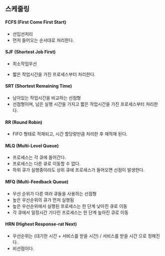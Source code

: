 ## 스케줄링



#### FCFS (First Come First Start)

* 선입선처리
* 먼저 들어오는 순서대로 처리한다.



#### SJF (Shortest Job First)

* 최소작업우선

* 짧은 작업시간을 가진 프로세스부터 처리한다.



#### SRT (Shortest Remaining Time)

* 남아있는 작업시간을 비교하는 선점형
* 선점형이며, 남은 실행 시간을 가지고 짧은 작업시간을 가진 프로세스부터 처리한다.



#### RR (Round Robin)

* FIFO 형태로 적재되고, 시간 할당량만큼 처리한 후 재적재 된다.



#### MLQ (Multi-Level Queue)

* 프로세스는 각 큐에 들어간다.
* 프로세스는 다른 큐로 이동할 수 없다.
* 하위 큐가 실행중이라도 상위 큐에 프로세스가 들어오면 선점이 발생한다. 



#### MFQ (Multi-Feedback Queue)

* 우선 순위가 다른 여러 큐들을 사용하는 선점형
* 높은 우선순위의 큐가 먼저 실행됨
* 높은 우선순위에서 실행된 프로세스는 한 단계 낮아진 큐로 이동
* 각 큐에서 일정시간 기다린 프로세스는 한 단계 높아진 큐로 이동



#### HRN (Highest Response-rat Next)

* 우선순위는 (대기한 시간 + 서비스를 받을 시간) / 서비스를 받을 시간 으로 정해진다.
* 비선점이다.

